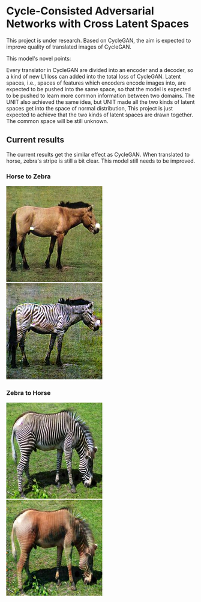 # Cycle-Consisted Adversarial Networks with Cross Latent Spaces

  This project is under research. Based on CycleGAN, the aim is expected to improve quality of translated images of CycleGAN.
  
  This model's novel points: 
  
  Every translator in CycleGAN are divided into an encoder and a decoder, so a kind of new L1 loss can added into the total loss of CycleGAN. Latent spaces, i.e., spaces of features which encoders encode images into, are expected to be pushed into the same space, so that the model is expected to be pushed to learn more common information between two domains. The UNIT also achieved the same idea, but UNIT made all the two kinds of latent spaces get into the space of normal distribution, This project is just expected to achieve that the two kinds of latent spaces are drawn together. The common space will be still unknown.
  ## Current results
  The current results get the similar effect as CycleGAN. When translated to horse, zebra's stripe is still a bit clear. This model still needs to be improved.
  ### Horse to Zebra
   ![h2](https://github.com/GuangyuanHao/CrossGAN/raw/master/results/h2.jpg) 
   ![z2](https://github.com/GuangyuanHao/CrossGAN/raw/master/results/z2.jpg)
  ### Zebra to Horse 
   ![zz1](https://github.com/GuangyuanHao/CrossGAN/raw/master/results/zz1.jpg) 
   ![hh1](https://github.com/GuangyuanHao/CrossGAN/raw/master/results/hh1.jpg) 
